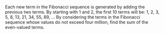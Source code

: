 Each new term in the Fibonacci sequence is generated by adding the previous two
terms. By starting with 1 and 2, the first 10 terms will be: 1, 2, 3, 5, 8, 13,
21, 34, 55, 89, ... By considering the terms in the Fibonacci sequence whose
values do not exceed four million, find the sum of the even-valued terms.
